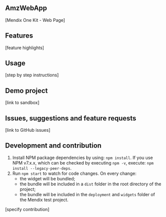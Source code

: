 ## AmzWebApp

[Mendix One Kit - Web Page]

## Features

[feature highlights]

## Usage

[step by step instructions]

## Demo project

[link to sandbox]

## Issues, suggestions and feature requests

[link to GitHub issues]

## Development and contribution

1. Install NPM package dependencies by using: `npm install`. If you use NPM v7.x.x, which can be checked by executing
   `npm -v`, execute: `npm install --legacy-peer-deps`.
1. Run `npm start` to watch for code changes. On every change:
   - the widget will be bundled;
   - the bundle will be included in a `dist` folder in the root directory of the project;
   - the bundle will be included in the `deployment` and `widgets` folder of the Mendix test project.

[specify contribution]
